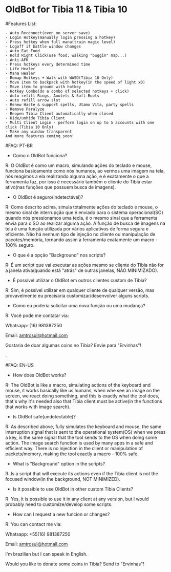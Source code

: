 # OldBot for Tibia 11 & Tibia 10


#Features List:

    - Auto Reconnect(even on server save)
    - Login Hotkey(manually login pressing a hotkey)
    - Press hotkey when full mana(train magic level)
    - Logoff if battle window changes
    - Auto Eat Food
    - Hold Right Click(use food, walking "buggin" map...)
    - Anti-AFK
    - Press hotkeys every determined time
    - Life Healer
    - Mana Healer
    - Remap Hotkeys + Walk with WASD(Tibia 10 Only)
    - Move item to backpack with hotkey(in the speed of light xD)
    - Move item to ground with hotkey
    - Hotkey Combo(do a combo of selected hotkeys + click)
    - Auto refill Rings, Amulets & Soft Boots
    - Auto refill arrow slot
    - Renew Haste & support spells, Utamo Vita, party spells
    - Remove Paralyze
    - Reopen Tibia Client automatically when closed
    - Hide/unhide Tibia Client
    - Multi Client Login - perform login on up to 5 accounts with one click (Tibia 10 Only)
    - Make any window transparent
    And more features coming soon!
    

#FAQ: PT-BR
- Como o OldBot funciona?

R: O OldBot é como um macro, simulando ações do teclado e mouse, funciona basicamente como nós humanos, ao vermos uma imagem na tela, nós reagimos a ela realizando alguma ação, e é exatamente o que a ferramenta faz, por isso é necessário também o cliente do Tibia estar ativo(nas funções que possuem busca de imagens).

    
- O OldBot é seguro(indetectável)?

R: Como descrito acima, simula totalmente ações do teclado e mouse, o mesmo sinal de interrupção que é enviado para o sistema operacional(SO) quando nós pressionamos uma tecla, é o mesmo sinal que a ferramenta envia para o SO ao realizar alguma ação. A função de busca de imagens na tela é uma função utilizada por vários aplicativos de forma segura e eficiente. Nâo há nenhum tipo de injeção no cliente ou manipulação de pacotes/memória, tornando assim a ferramenta exatamente um macro - 100% seguro.


- O que é a opção "Background" nos scripts?

R: É um script que vai executar as ações mesmo se cliente do Tibia não for a janela ativa(quando está "atrás" de outras janelas, NÃO MINIMIZADO).


- É possível utilizar o OldBot em outros clientes custom de Tibia?

R: Sim, é possível utilizar em qualquer cliente de qualquer versão, mas provavelmente eu precisaria customizar/desenvolver alguns scripts.


- Como eu poderia solicitar uma nova função ou uma mudança?

R: Você pode me contatar via:

Whatsapp: (16) 981387250

Email: amtrosul@hotmail.com

Gostaria de doar algumas coins no Tibia? Envie para "Ervinhas"!

.

#FAQ: EN-US
- How does OldBot works?

R: The OldBot is like a macro, simulating actions of the keyboard and mouse, it works basically like us humans, when whe see an image on the screen, we react doing something, and this is exactly what the tool does, that's why it's needed also that Tibia client must be active(in the functions that works with image search).

- Is OldBot safe(undetectable)?

R: As described above, fully simulates the keyboard and mouse, the same interruption signal that is sent to the operational system(OS) when we press a key, is the same signal that the tool sends to the OS when doing some action. The image search function is used by many apps in a safe and efficient way. There is no injection in the client or manipulation of packets/memory, making the tool exactly a macro - 100% safe.

- What is "Background" option in the scripts?

R: Is a script that will execute its actions even if the Tibia client is not the focused window(in the background, NOT MINIMIZED).


- Is it possible to use OldBot in other custom Tibia Clients?

R: Yes, it is possible to use it in any client at any version, but I would probably need to customize/develop some scripts.


- How can I request a new funcion or changes?

R: You can contact me via:

Whatsapp: +55(16) 981387250 

Email: amtrosul@hotmail.com

I'm brazilian but I can speak in English.

Would you like to donate some coins in Tibia? Send to "Ervinhas"!
    
 

